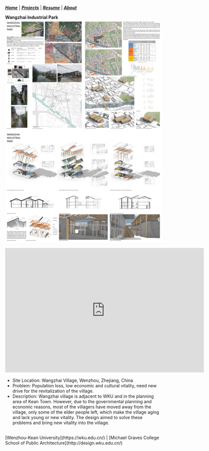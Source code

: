 ***[Home](https://ZMRFlora.github.io/Portfolio/index)*** | ***[Projects](https://ZMRFlora.github.io/Portfolio/Projects)*** | ***[Resume](https://ZMRFlora.github.io/Portfolio/Resume)*** | ***[About](https://ZMRFlora.github.io/Portfolio/About)*** 
<br>


**Wangzhai Industrial Park**
![Wangzhai Industrial Park](https://github.com/ZMRFlora/Portfolio/blob/gh-pages/Images/Wangzhai-1.jpg?raw=true "Wangzhai Industrial Park")
<br>
![Wangzhai Industrial Park](https://github.com/ZMRFlora/Portfolio/blob/gh-pages/Images/Wangzhai-2.jpg?raw=true "Wangzhai Industrial Park")
<br>

<iframe src="https://docs.google.com/presentation/d/e/2PACX-1vSTJ_D2KFh04eDjVaNWsXtAXJwy-hqzp-YuQ0zKUsteGH5X6J3XhSEpRGxI560Tn2WMapBH4Tzgh616/embed?start=true&loop=false&delayms=3000" frameborder="0" width="640" height="400" allowfullscreen="true" mozallowfullscreen="true" webkitallowfullscreen="true"></iframe>
<br>

- Site Location: Wangzhai Village, Wenzhou, Zhejiang, China
- Problem: Population loss, low economic and cultural vitality, need new drive for the revitalization of the village. 
- Description: Wangzhai village is adjacent to WKU and in the planning area of Kean Town. However, due to the governmental planning and economic reasons, most of the villagers have moved away from the village, only some of the elder people left, which make the village aging and lack young or new vitality. The design aimed to solve these problems and bring new vitality into the village. 

<br>
[Wenzhou-Kean University](https://wku.edu.cn/) | [Michael Graves College<br/>
School of Public Architecture](http://design.wku.edu.cn/)<br/>
